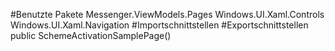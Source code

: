 #Benutzte Pakete
Messenger.ViewModels.Pages
Windows.UI.Xaml.Controls
Windows.UI.Xaml.Navigation
#Importschnittstellen
#Exportschnittstellen
public SchemeActivationSamplePage()

